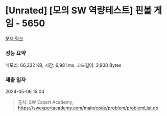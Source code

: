 # [Unrated] [모의 SW 역량테스트] 핀볼 게임 - 5650 

[문제 링크](https://swexpertacademy.com/main/code/problem/problemDetail.do?contestProbId=AWXRF8s6ezEDFAUo) 

### 성능 요약

메모리: 66,332 KB, 시간: 6,981 ms, 코드길이: 3,930 Bytes

### 제출 일자

2024-05-06 15:04



> 출처: SW Expert Academy, https://swexpertacademy.com/main/code/problem/problemList.do